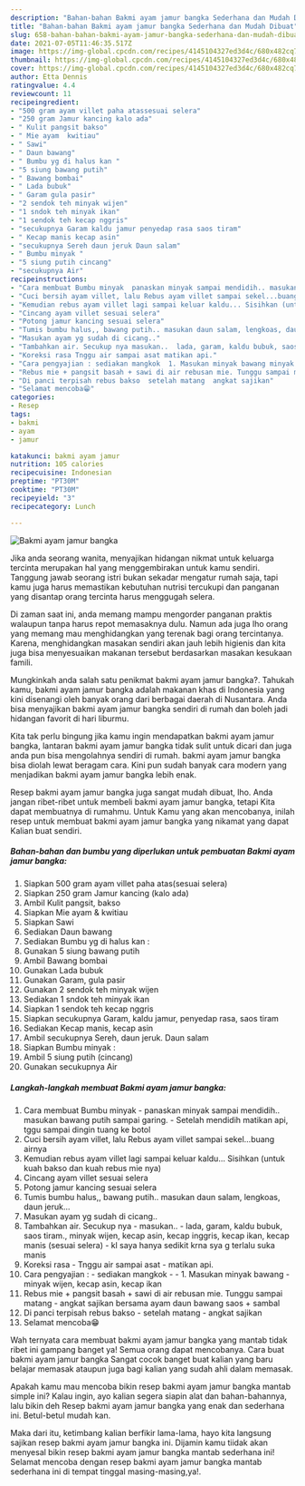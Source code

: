 ```yaml
---
description: "Bahan-bahan Bakmi ayam jamur bangka Sederhana dan Mudah Dibuat"
title: "Bahan-bahan Bakmi ayam jamur bangka Sederhana dan Mudah Dibuat"
slug: 658-bahan-bahan-bakmi-ayam-jamur-bangka-sederhana-dan-mudah-dibuat
date: 2021-07-05T11:46:35.517Z
image: https://img-global.cpcdn.com/recipes/4145104327ed3d4c/680x482cq70/bakmi-ayam-jamur-bangka-foto-resep-utama.jpg
thumbnail: https://img-global.cpcdn.com/recipes/4145104327ed3d4c/680x482cq70/bakmi-ayam-jamur-bangka-foto-resep-utama.jpg
cover: https://img-global.cpcdn.com/recipes/4145104327ed3d4c/680x482cq70/bakmi-ayam-jamur-bangka-foto-resep-utama.jpg
author: Etta Dennis
ratingvalue: 4.4
reviewcount: 11
recipeingredient:
- "500 gram ayam villet paha atassesuai selera"
- "250 gram Jamur kancing kalo ada"
- " Kulit pangsit bakso"
- " Mie ayam  kwitiau"
- " Sawi"
- " Daun bawang"
- " Bumbu yg di halus kan "
- "5 siung bawang putih"
- " Bawang bombai"
- " Lada bubuk"
- " Garam gula pasir"
- "2 sendok teh minyak wijen"
- "1 sndok teh minyak ikan"
- "1 sendok teh kecap nggris"
- "secukupnya Garam kaldu jamur penyedap rasa saos tiram"
- " Kecap manis kecap asin"
- "secukupnya Sereh daun jeruk Daun salam"
- " Bumbu minyak "
- "5 siung putih cincang"
- "secukupnya Air"
recipeinstructions:
- "Cara membuat Bumbu minyak  panaskan minyak sampai mendidih.. masukan bawang putih sampai garing.  Setelah mendidih matikan api, tggu sampai dingin tuang ke botol"
- "Cuci bersih ayam villet, lalu Rebus ayam villet sampai sekel...buang airnya"
- "Kemudian rebus ayam villet lagi sampai keluar kaldu... Sisihkan (untuk kuah bakso dan kuah rebus mie nya)"
- "Cincang ayam villet sesuai selera"
- "Potong jamur kancing sesuai selera"
- "Tumis bumbu halus,, bawang putih.. masukan daun salam, lengkoas, daun jeruk..."
- "Masukan ayam yg sudah di cicang.."
- "Tambahkan air. Secukup nya masukan..  lada, garam, kaldu bubuk, saos tiram., minyak wijen, kecap asin, kecap inggris, kecap ikan, kecap manis (sesuai selera) kl saya hanya sedikit krna sya g terlalu suka manis"
- "Koreksi rasa Tnggu air sampai asat matikan api."
- "Cara pengyajian : sediakan mangkok  1. Masukan minyak bawang minyak wijen, kecap asin, kecap ikan"
- "Rebus mie + pangsit basah + sawi di air rebusan mie. Tunggu sampai matang  angkat sajikan bersama ayam daun bawang saos + sambal"
- "Di panci terpisah rebus bakso  setelah matang  angkat sajikan"
- "Selamat mencoba😁"
categories:
- Resep
tags:
- bakmi
- ayam
- jamur

katakunci: bakmi ayam jamur 
nutrition: 105 calories
recipecuisine: Indonesian
preptime: "PT30M"
cooktime: "PT30M"
recipeyield: "3"
recipecategory: Lunch

---
```



![Bakmi ayam jamur bangka](https://img-global.cpcdn.com/recipes/4145104327ed3d4c/680x482cq70/bakmi-ayam-jamur-bangka-foto-resep-utama.jpg)

Jika anda seorang wanita, menyajikan hidangan nikmat untuk keluarga tercinta merupakan hal yang menggembirakan untuk kamu sendiri. Tanggung jawab seorang istri bukan sekadar mengatur rumah saja, tapi kamu juga harus memastikan kebutuhan nutrisi tercukupi dan panganan yang disantap orang tercinta harus menggugah selera.

Di zaman  saat ini, anda memang mampu mengorder panganan praktis walaupun tanpa harus repot memasaknya dulu. Namun ada juga lho orang yang memang mau menghidangkan yang terenak bagi orang tercintanya. Karena, menghidangkan masakan sendiri akan jauh lebih higienis dan kita juga bisa menyesuaikan makanan tersebut berdasarkan masakan kesukaan famili. 



Mungkinkah anda salah satu penikmat bakmi ayam jamur bangka?. Tahukah kamu, bakmi ayam jamur bangka adalah makanan khas di Indonesia yang kini disenangi oleh banyak orang dari berbagai daerah di Nusantara. Anda bisa menyajikan bakmi ayam jamur bangka sendiri di rumah dan boleh jadi hidangan favorit di hari liburmu.

Kita tak perlu bingung jika kamu ingin mendapatkan bakmi ayam jamur bangka, lantaran bakmi ayam jamur bangka tidak sulit untuk dicari dan juga anda pun bisa mengolahnya sendiri di rumah. bakmi ayam jamur bangka bisa diolah lewat beragam cara. Kini pun sudah banyak cara modern yang menjadikan bakmi ayam jamur bangka lebih enak.

Resep bakmi ayam jamur bangka juga sangat mudah dibuat, lho. Anda jangan ribet-ribet untuk membeli bakmi ayam jamur bangka, tetapi Kita dapat membuatnya di rumahmu. Untuk Kamu yang akan mencobanya, inilah resep untuk membuat bakmi ayam jamur bangka yang nikamat yang dapat Kalian buat sendiri.

<!--inarticleads1-->

##### Bahan-bahan dan bumbu yang diperlukan untuk pembuatan Bakmi ayam jamur bangka:

1. Siapkan 500 gram ayam villet paha atas(sesuai selera)
1. Siapkan 250 gram Jamur kancing (kalo ada)
1. Ambil  Kulit pangsit, bakso
1. Siapkan  Mie ayam &amp; kwitiau
1. Siapkan  Sawi
1. Sediakan  Daun bawang
1. Sediakan  Bumbu yg di halus kan :
1. Gunakan 5 siung bawang putih
1. Ambil  Bawang bombai
1. Gunakan  Lada bubuk
1. Gunakan  Garam, gula pasir
1. Gunakan 2 sendok teh minyak wijen
1. Sediakan 1 sndok teh minyak ikan
1. Siapkan 1 sendok teh kecap nggris
1. Siapkan secukupnya Garam, kaldu jamur, penyedap rasa, saos tiram
1. Sediakan  Kecap manis, kecap asin
1. Ambil secukupnya Sereh, daun jeruk. Daun salam
1. Siapkan  Bumbu minyak :
1. Ambil 5 siung putih (cincang)
1. Gunakan secukupnya Air




<!--inarticleads2-->

##### Langkah-langkah membuat Bakmi ayam jamur bangka:

1. Cara membuat Bumbu minyak  - panaskan minyak sampai mendidih.. masukan bawang putih sampai garing.  - Setelah mendidih matikan api, tggu sampai dingin tuang ke botol
1. Cuci bersih ayam villet, lalu Rebus ayam villet sampai sekel...buang airnya
1. Kemudian rebus ayam villet lagi sampai keluar kaldu... Sisihkan (untuk kuah bakso dan kuah rebus mie nya)
1. Cincang ayam villet sesuai selera
1. Potong jamur kancing sesuai selera
1. Tumis bumbu halus,, bawang putih.. masukan daun salam, lengkoas, daun jeruk...
1. Masukan ayam yg sudah di cicang..
1. Tambahkan air. Secukup nya - masukan..  - lada, garam, kaldu bubuk, saos tiram., minyak wijen, kecap asin, kecap inggris, kecap ikan, kecap manis (sesuai selera) - kl saya hanya sedikit krna sya g terlalu suka manis
1. Koreksi rasa - Tnggu air sampai asat - matikan api.
1. Cara pengyajian : - sediakan mangkok -  - 1. Masukan minyak bawang - minyak wijen, kecap asin, kecap ikan
1. Rebus mie + pangsit basah + sawi di air rebusan mie. Tunggu sampai matang  - angkat sajikan bersama ayam daun bawang saos + sambal
1. Di panci terpisah rebus bakso  - setelah matang  - angkat sajikan
1. Selamat mencoba😁




Wah ternyata cara membuat bakmi ayam jamur bangka yang mantab tidak ribet ini gampang banget ya! Semua orang dapat mencobanya. Cara buat bakmi ayam jamur bangka Sangat cocok banget buat kalian yang baru belajar memasak ataupun juga bagi kalian yang sudah ahli dalam memasak.

Apakah kamu mau mencoba bikin resep bakmi ayam jamur bangka mantab simple ini? Kalau ingin, ayo kalian segera siapin alat dan bahan-bahannya, lalu bikin deh Resep bakmi ayam jamur bangka yang enak dan sederhana ini. Betul-betul mudah kan. 

Maka dari itu, ketimbang kalian berfikir lama-lama, hayo kita langsung sajikan resep bakmi ayam jamur bangka ini. Dijamin kamu tiidak akan menyesal bikin resep bakmi ayam jamur bangka mantab sederhana ini! Selamat mencoba dengan resep bakmi ayam jamur bangka mantab sederhana ini di tempat tinggal masing-masing,ya!.

